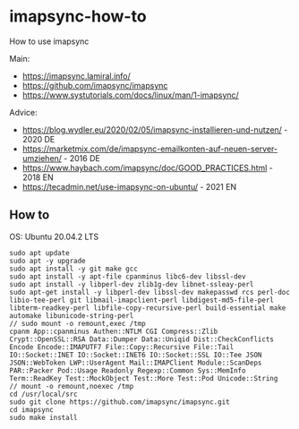 # imapsync-how-to
How to use imapsync

Main:
- https://imapsync.lamiral.info/
- https://github.com/imapsync/imapsync
- https://www.systutorials.com/docs/linux/man/1-imapsync/

Advice:
- https://blog.wydler.eu/2020/02/05/imapsync-installieren-und-nutzen/ - 2020 DE
- https://marketmix.com/de/imapsync-emailkonten-auf-neuen-server-umziehen/ - 2016 DE
- https://www.haybach.com/imapsync/doc/GOOD_PRACTICES.html - 2018 EN
- https://tecadmin.net/use-imapsync-on-ubuntu/ - 2021 EN


## How to

OS: Ubuntu 20.04.2 LTS


```
sudo apt update
sudo apt -y upgrade
sudo apt install -y git make gcc
sudo apt install -y apt-file cpanminus libc6-dev libssl-dev
sudo apt install -y libperl-dev zlib1g-dev libnet-ssleay-perl
sudo apt-get install -y libperl-dev libssl-dev makepasswd rcs perl-doc libio-tee-perl git libmail-imapclient-perl libdigest-md5-file-perl libterm-readkey-perl libfile-copy-recursive-perl build-essential make automake libunicode-string-perl
// sudo mount -o remount,exec /tmp
cpanm App::cpanminus Authen::NTLM CGI Compress::Zlib Crypt::OpenSSL::RSA Data::Dumper Data::Uniqid Dist::CheckConflicts Encode Encode::IMAPUTF7 File::Copy::Recursive File::Tail IO::Socket::INET IO::Socket::INET6 IO::Socket::SSL IO::Tee JSON JSON::WebToken LWP::UserAgent Mail::IMAPClient Module::ScanDeps PAR::Packer Pod::Usage Readonly Regexp::Common Sys::MemInfo Term::ReadKey Test::MockObject Test::More Test::Pod Unicode::String
// mount -o remount,noexec /tmp
cd /usr/local/src
sudo git clone https://github.com/imapsync/imapsync.git
cd imapsync
sudo make install
```
